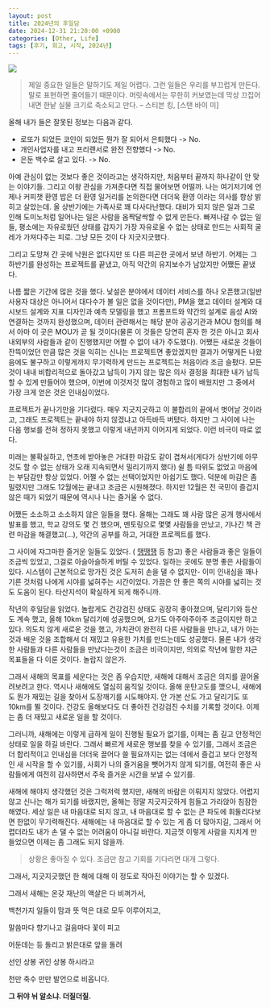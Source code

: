 ```yaml
---
layout: post
title: 2024년의 후일담
date: 2024-12-31 21:20:00 +0900
categories: [Other, Life]
tags: [후기, 회고, 시작, 2024년]
---
```


![](https://cojette.files.wordpress.com/2023/12/image-2.png)


> 제일 중요한 일들은 말하기도 제일 어렵다. 그런 일들은 우리를 부끄럽게 만든다. 말로 표현하면 줄어들기 때문이다. 머릿속에서는 무한히 커보였는데 막상 끄집어내면 한낱 실물 크기로 축소되고 만다. – 스티븐 킹, [스탠 바이 미]


올해 내가 들은 잘못된 정보는 다음과 같다.

 * 로또가 되었든 코인이 되었든 뭔가 잘 되어서 은퇴했다 -> No.
 * 개인사업자를 내고 프리랜서로 완전 전향했다 -> No.
 * 은둔 백수로 살고 있다. -> No.

   
아예 관심이 없는 것보다 좋은 것이라고는 생각하지만, 처음부터 끝까지 하나같이 안 맞는 이야기들. 그리고 이왕 관심을 가져준다면 직접 물어보면 어떨까. 나는 여기저기에 언제나 커피챗 환영 밥은 더 환영 일거리를 논의한다면 더더욱 환영 이라는 의사를 항상 밝히고 살았는데.
올 상반기에는 가족사로 꽤 다사다난했다. 대비가 되지 않은 일과 그로 인해 도미노처럼 일어나는 일은 사람을 옴짝달싹할 수 없게 만든다. 빠져나갈 수 없는 일들, 평소에는 자유로웠던 상태를 갑자기 가장 자유로울 수 없는 상태로 만드는 사회적 굴레가 가져다주는 피로. 그냥 모든 것이 다 지긋지긋했다.


그리고 도망쳐 간 곳에 낙원은 없다지만 또 다른 피곤한 곳에서 보낸 하반기. 어제는 그 하반기를 완성하는 프로젝트를 끝냈고, 아직 약간의 유지보수가 남았지만 어쨌든 끝냈다.


나름 짧은 기간에 많은 것을 했다. 낯설은 분야에서 데이터 서비스를 하나 오픈했고(일반 사용자 대상은 아니어서 대다수가 볼 일은 없을 것이다만), PM을 했고 데이터 설계와 대시보드 설계와 지표 디자인과 예측 모델링을 했고 프롬프트와 약간의 설계로 음성 AI와 연결하는 것까지 완성했으며, 데이터 관련해서는 해당 분야 공공기관과 MOU 협의를 해서 아마 이 곳은 MOU가 곧 될 것이다(물론 이 것들은 당연히 혼자 한 것은 아니고 회사 내외부의 사람들과 같이 진행했지만 어쩔 수 없이 내가 주도했다). 어쨌든 새로운 것들이 잔뜩이었던 만큼 많은 것을 익히는 신나는 프로젝트면 좋았겠지만 결과가 어떻게든 나왔음에도 불구하고 이렇게까지 무기력하게 만드는 프로젝트는 처음이라 조금 슬펐다. 모든 것이 내내 비합리적으로 돌아갔고 납득이 가지 않는 많은 의사 결정을 최대한 내가 납득할 수 있게 만들어야 했으며, 이번에 이것저것 많이 경험하고 많이 배웠지만 그 중에서 가장 크게 얻은 것은 인내심이었다.


프로젝트가 끝나기만을 기다렸다. 매우 지긋지긋하고 이 불합리의 끝에서 벗어날 것이라고, 그래도 프로젝트는 끝내야 하지 않겠냐고 아득바득 버텼다. 하지만 그 사이에 나는 다음 행보를 전혀 정하지 못했고 이렇게 내년까지 이어지게 되었다. 이런 비극이 따로 없다.


미래는 불확실하고, 연초에 받아놓은 거대한 마감도 같이 겹쳐서(게다가 상반기에 아무 것도 할 수 없는 상태가 오래 지속되면서 밀리기까지 했다) 쉴 틈 따위도 없었고 마음에는 부담감만 항상 있었다. 어쩔 수 없는 선택이었지만 아쉽기도 했다. 덕분에 마감은 좀 밀렸지만 그래도 12월에는 끝내고 조금은 시원해졌다. 하지만 12월은 전 국민이 즐겁지 않은 때가 되었기 때문에 역시나 나는 즐거울 수 없다.


어쨌든 소소하고 소소하지 않은 일들을 했다. 올해는 그래도 꽤 사람 많은 공개 행사에서 발표를 했고, 학교 강의도 몇 건 했으며, 멘토링으로 몇몇 사람들을 만났고, 기나긴 책 관련 마감을 해결했고(…), 약간의 공부를 하고, 거대한 프로젝트를 했다.


그 사이에 쟈그마한 즐거운 일들도 있었다. ( [땡땡땡](https://cojette.github.io/posts/something2024/) 등 참고) 좋은 사람들과 좋은 일들이 조금씩 있었고, 그걸로 아슬아슬하게 버틸 수 있었다. 일하는 곳에도 분명 좋은 사람들이 있다. 시스템이 근본적으로 망가진 것은 도저히 손을 댈 수 없지만- 이미 인내심을 꽤나 기른 것처럼 나에게 시야를 넓혀주는 시간이었다. 가끔은 안 좋은 쪽의 시야를 넓히는 것도 도움이 된다. 타산지석이 확실하게 되게 해주니까.


작년의 후일담을 읽었다. 놀랍게도 건강검진 상태도 굉장히 좋아졌으며, 달리기와 등산도 계속 했고, 올해 10km 달리기에 성공했으며, 요가도 아주아주아주 조금이지만 하고 있다. 의도치 않게 새로운 것을 했고, 가치관이 완전히 다른 사람들을 만나고, 내가 아는 것과 배운 것을 조합해서 더 재밌고 유용한 가치를 만드는데도 성공했다. 물론 내가 생각한 사람들과 다른 사람들을 만났다는것이 조금은 비극이지만, 의외로 작년에 말한 쟈근 목표들을 다 이룬 것이다. 놀랍지 않은가.


그래서 새해의 목표를 세운다는 것은 좀 우습지만, 새해에 대해서 조금은 의지를 끌어올려보려고 한다. 역시나 새해에도 열심히 움직일 것이다. 올해 운탄고도를 깼으니, 새해에도 뭔가 재밌는 길을 찾아서 도장깨기를 시도해야지. 안 가본 산도 가고 달리기도 또 10km를 뛸 것이다. 건강도 올해보다도 더 좋아진 건강검진 수치를 기록할 것이다. 이제는 좀 더 재밌고 새로운 일을 할 것이다.


그러니까, 새해에는 이렇게 급하게 일이 진행될 필요가 없기를, 이제는 좀 길고 안정적인 상태로 일을 하길 바란다. 그래서 빠르게 새로운 행보를 찾을 수 있기를, 그래서 조금은 더 합리적이고 인내심을 더더욱 끌어다 쓸 필요까지는 없는 데에서 즐겁고 보다 안정적인 새 시작을 할 수 있기를, 사회가 나의 즐거움을 뺏어가지 않게 되기를, 여전히 좋은 사람들에게 여전히 감사하면서 주욱 즐거운 시간을 보낼 수 있기를.


새해에 해야지 생각했던 것은 그럭저럭 했지만, 새해의 바람은 이뤄지지 않았다. 어렵지 않고 신나는 해가 되기를 바랬지만, 올해는 정말 지긋지긋하게 힘들고 가라앉아 침잠한 해였다. 세상 일은 내 마음대로 되지 않고, 내 마음대로 할 수 없는 큰 파도에 휘둘리다보면 한없이 무기력해진다. 새해에는 내 마음대로 할 수 있는 게 좀 더 많아지길, 그래서 어렵더라도 내가 손 댈 수 없는 어려움이 아니길 바란다. 지금껏 이렇게 사람을 지치게 만들었으면 이제는 좀 그래도 되지 않을까.


> 상황은 좋아질 수 있다. 조금만 참고 기회를 기다리면 대개 그렇다.

그래서, 지긋지긋했던 한 해에 대해 이 정도로 작아진 이야기는 할 수 있겠다.


그래서 새해는 온갖 재난의 액살은 다 비껴가서,

백천가지 일들이 맘과 뜻 먹은 대로 모두 이루어지고,

말씀마다 향기나고 걸음마다 꽃이 피고

어둔데는 등 돌리고 밝은대로 앞을 돌려

선인 상봉 귀인 상봉 하시라고

천만 축수 만만 발언으로 비옵니다.

**그 뒤야 뉘 알소냐. 더질더질.**
